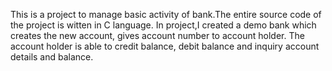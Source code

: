 This is a project to manage basic activity of bank.The entire source code of the project is witten in C language. 
In project,I created a demo bank which creates the new account, gives account number to account holder. The account 
holder is able to credit balance, debit balance and inquiry account details and balance.

